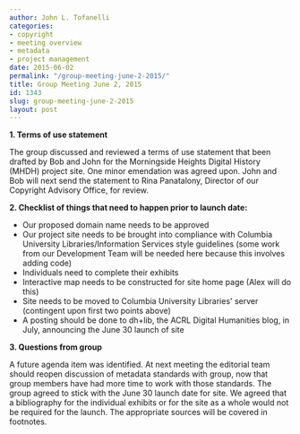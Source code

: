 ```yaml
---
author: John L. Tofanelli
categories:
- copyright
- meeting overview
- metadata
- project management
date: 2015-06-02
permalink: "/group-meeting-june-2-2015/"
title: Group Meeting June 2, 2015
id: 1343
slug: group-meeting-june-2-2015
layout: post
---
```

<strong>1. Terms of use statement</strong>

The group discussed and reviewed a terms of use statement that been drafted by Bob and John for the Morningside
  Heights Digital History (MHDH) project site. One minor emendation was agreed upon.
  John and Bob will next send the statement to Rina Panatalony, Director of our Copyright
  Advisory Office, for review.

<strong>2. Checklist of things that need to happen prior to launch date:</strong>

- Our proposed domain name needs to be approved
- Our project site needs to be brought into compliance with
  Columbia University Libraries/Information Services style guidelines (some work from
  our Development Team will be needed here because this involves adding code)
- Individuals need to complete their exhibits
- Interactive map needs to be constructed for site home page (Alex will do this)
- Site needs to be moved to Columbia University Libraries' server (contingent upon first two points
  above)
- A posting should be done to dh+lib, the ACRL Digital Humanities
  blog, in July, announcing the June 30 launch of site

<strong>3. Questions from group</strong>

A future agenda item was identified. At next meeting the editorial
  team should reopen discussion of metadata standards with group, now that group members
  have had more time to work with those standards. The group agreed to stick with
  the June 30 launch date for site. We agreed that a bibliography for the individual
  exhibits or for the site as a whole would not be required for the launch. The appropriate
  sources will be covered in footnotes.
